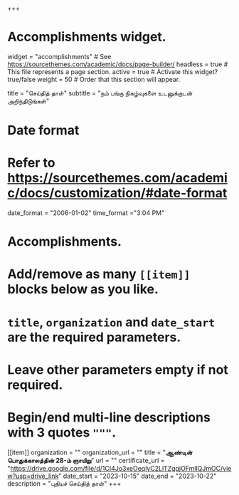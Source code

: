 +++
# Accomplishments widget.
widget = "accomplishments"  # See https://sourcethemes.com/academic/docs/page-builder/
headless = true  # This file represents a page section.
active = true  # Activate this widget? true/false
weight = 50  # Order that this section will appear.

title = "செய்தித் தாள்"
subtitle = "நம் பங்கு நிகழ்வுகளை உடனுக்குடன் அறிந்திடுங்கள்"

# Date format
#   Refer to https://sourcethemes.com/academic/docs/customization/#date-format
date_format = "2006-01-02"
time_format ="3:04 PM"

# Accomplishments.
#   Add/remove as many `[[item]]` blocks below as you like.
#   `title`, `organization` and `date_start` are the required parameters.
#   Leave other parameters empty if not required.
#   Begin/end multi-line descriptions with 3 quotes `"""`.


[[item]]
  organization = ""
  organization_url = ""
  title = "**ஆண்டின் பொதுக்காலத்தின் 28-ம் ஞாயிறு**"
  url = ""
  certificate_url = "https://drive.google.com/file/d/1CI4Jo3xeOeqlyC2LlTZggjOFmllQJmOC/view?usp=drive_link"
  date_start = "2023-10-15"
  date_end = "2023-10-22"
  description = "புதியச் செய்தித் தாள்"
+++
